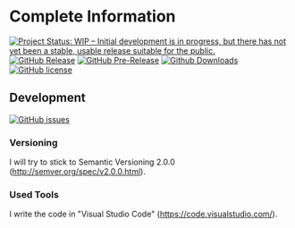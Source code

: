 # Complete Information
[![Project Status: WIP – Initial development is in progress, but there has not yet been a stable, usable release suitable for the public.](http://www.repostatus.org/badges/latest/wip.svg)](http://www.repostatus.org/#wip)
[![GitHub Release](https://img.shields.io/github/release/CompleteInformation/CI-Core.svg)]()
[![GitHub Pre-Release](https://img.shields.io/github/release/CompleteInformation/CI-Core/all.svg?label=prerelease)]()
[![Github Downloads](https://img.shields.io/github/downloads/CompleteInformation/CI-Core/total.svg)]()
[![GitHub license](https://img.shields.io/badge/license-MIT-blue.svg)](https://raw.githubusercontent.com/CompleteInformation/CI-Core/master/LICENSE.txt)

## Development
[![GitHub issues](https://img.shields.io/github/issues/CompleteInformation/CI-Core.svg)](https://github.com/CompleteInformation/CI-Core/issues)

### Versioning
I will try to stick to Semantic Versioning 2.0.0 (http://semver.org/spec/v2.0.0.html).

### Used Tools
I write the code in "Visual Studio Code" (https://code.visualstudio.com/).
